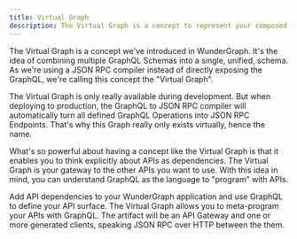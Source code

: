 ```yaml
---
title: Virtual Graph
description: The Virtual Graph is a concept to represent your composed virtual Graphs.
---
```


The Virtual Graph is a concept we've introduced in WunderGraph.
It's the idea of combining multiple GraphQL Schemas into a single, unified, schema.
As we're using a JSON RPC compiler instead of directly exposing the GraphQL,
we're calling this concept the "Virtual Graph".

The Virtual Graph is only really available during development.
But when deploying to production,
the GraphQL to JSON RPC compiler will automatically turn all defined GraphQL Operations into JSON RPC Endpoints.
That's why this Graph really only exists virtually, hence the name.

What's so powerful about having a concept like the Virtual Graph is that it enables you to think explicitly about APIs as dependencies.
The Virtual Graph is your gateway to the other APIs you want to use.
With this idea in mind, you can understand GraphQL as the language to "program" with APIs.

Add API dependencies to your WunderGraph application and use GraphQL to define your API surface.
The Virtual Graph allows you to meta-program your APIs with GraphQL.
The artifact will be an API Gateway and one or more generated clients,
speaking JSON RPC over HTTP between the them.
